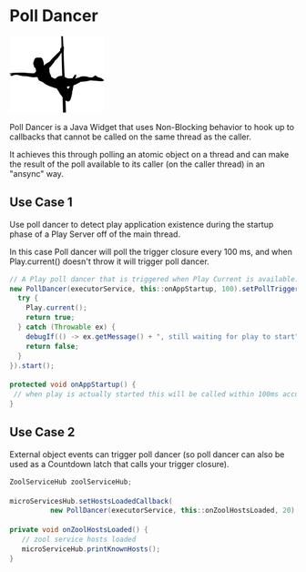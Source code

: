 # Poll Dancer


<img src="./docs/img/poll_dancer.png" width="33%">




Poll Dancer is a Java Widget that uses Non-Blocking behavior to hook up to callbacks that 
cannot be called on the same thread as the caller. 

It achieves this through polling an atomic object on a thread and can make the result of the poll available to its caller (on the caller thread)
in an "ansync" way.

## Use Case 1
Use poll dancer to detect play application existence during the startup phase of a Play Server off of the main thread.

In this case Poll dancer will poll the trigger closure every 100 ms, and when Play.current() doesn't throw
it will trigger poll dancer.
```java
// A Play poll dancer that is triggered when Play Current is available.
new PollDancer(executorService, this::onAppStartup, 100).setPollTrigger(() -> {
  try {
    Play.current();
    return true;
  } catch (Throwable ex) {
    debugIf(() -> ex.getMessage() + ", still waiting for play to start");
    return false;
  }
}).start();

protected void onAppStartup() {
 // when play is actually started this will be called within 100ms accuracy (based on the polling)
}
```

## Use Case 2
External object events can trigger poll dancer (so poll dancer can also be used as a Countdown latch that calls your trigger closure).

```java
ZoolServiceHub zoolServiceHub;

microServicesHub.setHostsLoadedCallback(
          new PollDancer(executorService, this::onZoolHostsLoaded, 20).start()::triggerNow);
          
private void onZoolHostsLoaded() {
   // zool service hosts loaded
   microServiceHub.printKnownHosts();
}
```
